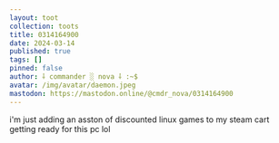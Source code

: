 ```yaml
---
layout: toot
collection: toots
title: 0314164900
date: 2024-03-14
published: true
tags: []
pinned: false
author: ⸸ commander ░ nova ⸸ :~$
avatar: /img/avatar/daemon.jpeg
mastodon: https://mastodon.online/@cmdr_nova/0314164900
---
```


i'm just adding an asston of discounted linux games to my steam cart getting ready for this pc lol
